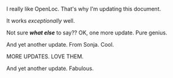 I really like OpenLoc. That's why I'm updating this document.

It works *exceptionally* well.

Not sure ***what else*** to say??
OK, one more update. Pure genius.

And yet another update.  From Sonja.  Cool.

MORE UPDATES. LOVE THEM.

And yet another update. Fabulous.
